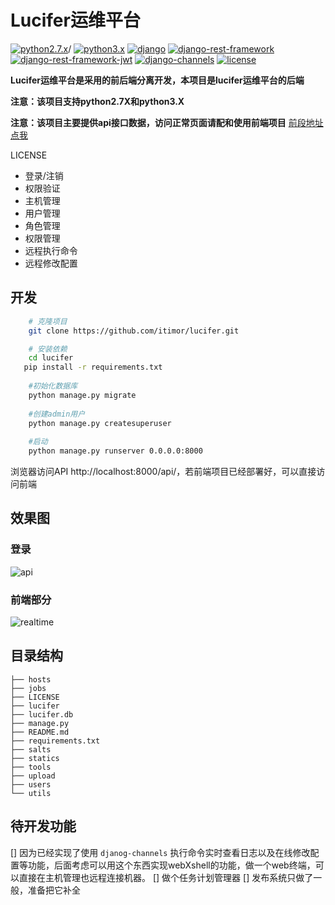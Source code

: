 # Lucifer运维平台 #

[![python2.7.x](https://img.shields.io/badge/python-2.7.X-brightgreen.svg)](https://www.python.org/)/
[![python3.x](https://img.shields.io/badge/python-3.X-brightgreen.svg)](https://www.python.org/)
[![django](https://img.shields.io/badge/django-1.11.4-brightgreen.svg)](https://www.djangoproject.com/)
[![django-rest-framework](https://img.shields.io/badge/djangorestframework-3.6.3-brightgreen.svg)](http://www.django-rest-framework.org/)
[![django-rest-framework-jwt](https://img.shields.io/badge/djangorestframeworkjwt-1.11.0-brightgreen.svg)](https://github.com/GetBlimp/django-rest-framework-jwt)
[![django-channels](https://img.shields.io/badge/channels-1.1.8-brightgreen.svg)](https://channels.readthedocs.io/en/stable/)
[![license](https://img.shields.io/github/license/mashape/apistatus.svg)](https://github.com/itimor/lucifer-frontend/blob/master/LICENSE)

**Lucifer运维平台是采用的前后端分离开发，本项目是lucifer运维平台的后端**

**注意：该项目支持python2.7X和python3.X**

**注意：该项目主要提供api接口数据，访问正常页面请配和使用前端项目** [前段地址点我](https://github.com/itimor/lucifer-frontend.git)

LICENSE
- 登录/注销
- 权限验证
- 主机管理
- 用户管理
- 角色管理
- 权限管理
- 远程执行命令
- 远程修改配置

## 开发
```bash
    # 克隆项目
    git clone https://github.com/itimor/lucifer.git

    # 安装依赖
    cd lucifer
   pip install -r requirements.txt
 
    #初始化数据库
    python manage.py migrate
    
    #创建admin用户
    python manage.py createsuperuser 
    
    #启动
    python manage.py runserver 0.0.0.0:8000

```
浏览器访问API http://localhost:8000/api/，若前端项目已经部署好，可以直接访问前端

## 效果图

### 登录
![api](https://github.com/itimor/lucifer-frontend/blob/master/statics/images/api.png)

### 前端部分
![realtime](https://github.com/itimor/lucifer-frontend/blob/master/statics/images/realtime.gif)

## 目录结构
```shell
├── hosts                      
├── jobs
├── LICENSE
├── lucifer
├── lucifer.db
├── manage.py
├── README.md
├── requirements.txt
├── salts
├── statics
├── tools
├── upload
├── users
└── utils

```

## 待开发功能
[] 因为已经实现了使用 `djanog-channels` 执行命令实时查看日志以及在线修改配置等功能，后面考虑可以用这个东西实现webXshell的功能，做一个web终端，可以直接在主机管理也远程连接机器。
[] 做个任务计划管理器
[] 发布系统只做了一般，准备把它补全